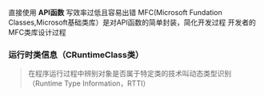 直接使用 **API函数** 写效率过低且容易出错
MFC(Microsoft Fundation Classes,Microsoft基础类库）是对API函数的简单封装，简化开发过程
开发者的MFC类库设计过程

### 运行时类信息（CRuntimeClass类）
> 在程序运行过程中辨别对象是否属于特定类的技术叫动态类型识别（Runtime Type Information，RTTI）
